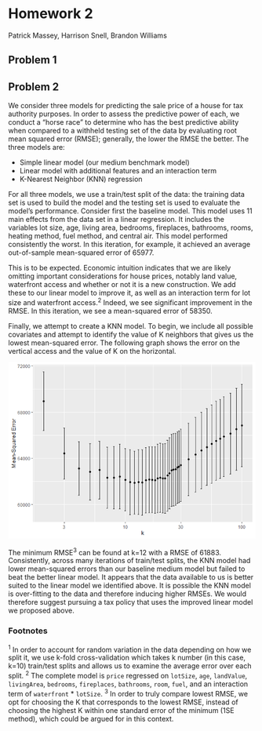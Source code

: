 # Homework 2

Patrick Massey, Harrison Snell, Brandon Williams

## Problem 1

## Problem 2

We consider three models for predicting the sale price of a house for
tax authority purposes. In order to assess the predictive power of each,
we conduct a “horse race” to determine who has the best predictive
ability when compared to a withheld testing set of the data by
evaluating root mean squared error (RMSE); generally, the lower the RMSE
the better. The three models are:

-   Simple linear model (our medium benchmark model)
-   Linear model with additional features and an interaction term
-   K-Nearest Neighbor (KNN) regression

For all three models, we use a train/test split of the data: the
training data set is used to build the model and the testing set is used
to evaluate the model’s performance. Consider first the baseline model.
This model uses 11 main effects from the data set in a linear
regression. It includes the variables lot size, age, living area,
bedrooms, fireplaces, bathrooms, rooms, heating method, fuel method, and
central air. This model performed consistently the worst. In this
iteration, for example, it achieved an average out-of-sample
mean-squared error of 65977.

This is to be expected. Economic intuition indicates that we are likely
omitting important considerations for house prices, notably land value,
waterfront access and whether or not it is a new construction. We add
these to our linear model to improve it, as well as an interaction term
for lot size and waterfront access.<sup>2</sup> Indeed, we see
significant improvement in the RMSE. In this iteration, we see a
mean-squared error of 58350.

Finally, we attempt to create a KNN model. To begin, we include all
possible covariates and attempt to identify the value of K neighbors
that gives us the lowest mean-squared error. The following graph shows
the error on the vertical access and the value of K on the horizontal.

![](saratoga_horserace_files/figure-markdown_strict/unnamed-chunk-3-1.png)

The minimum RMSE<sup>3</sup> can be found at k=12 with a RMSE of 61883.
Consistently, across many iterations of train/test splits, the KNN model
had lower mean-squared errors than our baseline medium model but failed
to beat the better linear model. It appears that the data available to
us is better suited to the linear model we identified above. It is
possible the KNN model is over-fitting to the data and therefore
inducing higher RMSEs. We would therefore suggest pursuing a tax policy
that uses the improved linear model we proposed above.

### Footnotes

<sup>1</sup> In order to account for random variation in the data
depending on how we split it, we use k-fold cross-validation which takes
k number (in this case, k=10) train/test splits and allows us to examine
the average error over each split. <sup>2</sup> The complete model is
`price` regressed on `lotSize`, `age`, `landValue`, `livingArea`,
`bedrooms`, `fireplaces`, `bathrooms`, `room`, `fuel`, and an
interaction term of `waterfront` \* `lotSize`. <sup>3</sup> In order to
truly compare lowest RMSE, we opt for choosing the K that corresponds to
the lowest RMSE, instead of choosing the highest K within one standard
error of the minimum (1SE method), which could be argued for in this
context.
